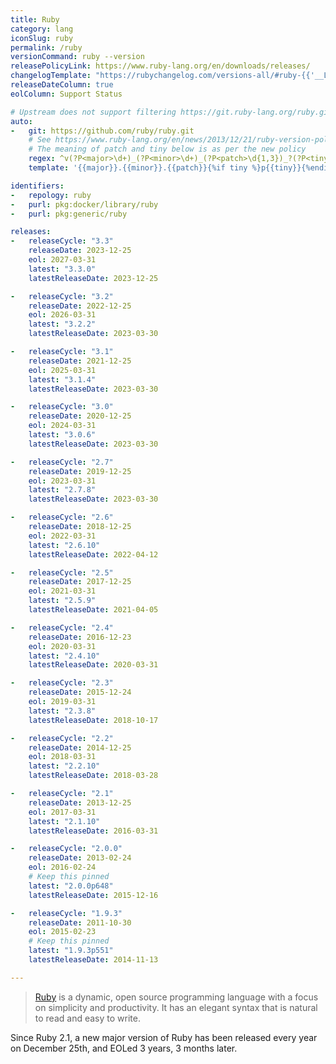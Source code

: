 ```yaml
---
title: Ruby
category: lang
iconSlug: ruby
permalink: /ruby
versionCommand: ruby --version
releasePolicyLink: https://www.ruby-lang.org/en/downloads/releases/
changelogTemplate: "https://rubychangelog.com/versions-all/#ruby-{{'__LATEST__'|replace:'.',''}}"
releaseDateColumn: true
eolColumn: Support Status

# Upstream does not support filtering https://git.ruby-lang.org/ruby.git
auto:
-   git: https://github.com/ruby/ruby.git
    # See https://www.ruby-lang.org/en/news/2013/12/21/ruby-version-policy-changes-with-2-1-0/
    # The meaning of patch and tiny below is as per the new policy
    regex: ^v(?P<major>\d+)_(?P<minor>\d+)_(?P<patch>\d{1,3})_?(?P<tiny>\d+)?$
    template: '{{major}}.{{minor}}.{{patch}}{%if tiny %}p{{tiny}}{%endif%}'

identifiers:
-   repology: ruby
-   purl: pkg:docker/library/ruby
-   purl: pkg:generic/ruby

releases:
-   releaseCycle: "3.3"
    releaseDate: 2023-12-25
    eol: 2027-03-31
    latest: "3.3.0"
    latestReleaseDate: 2023-12-25

-   releaseCycle: "3.2"
    releaseDate: 2022-12-25
    eol: 2026-03-31
    latest: "3.2.2"
    latestReleaseDate: 2023-03-30

-   releaseCycle: "3.1"
    releaseDate: 2021-12-25
    eol: 2025-03-31
    latest: "3.1.4"
    latestReleaseDate: 2023-03-30

-   releaseCycle: "3.0"
    releaseDate: 2020-12-25
    eol: 2024-03-31
    latest: "3.0.6"
    latestReleaseDate: 2023-03-30

-   releaseCycle: "2.7"
    releaseDate: 2019-12-25
    eol: 2023-03-31
    latest: "2.7.8"
    latestReleaseDate: 2023-03-30

-   releaseCycle: "2.6"
    releaseDate: 2018-12-25
    eol: 2022-03-31
    latest: "2.6.10"
    latestReleaseDate: 2022-04-12

-   releaseCycle: "2.5"
    releaseDate: 2017-12-25
    eol: 2021-03-31
    latest: "2.5.9"
    latestReleaseDate: 2021-04-05

-   releaseCycle: "2.4"
    releaseDate: 2016-12-23
    eol: 2020-03-31
    latest: "2.4.10"
    latestReleaseDate: 2020-03-31

-   releaseCycle: "2.3"
    releaseDate: 2015-12-24
    eol: 2019-03-31
    latest: "2.3.8"
    latestReleaseDate: 2018-10-17

-   releaseCycle: "2.2"
    releaseDate: 2014-12-25
    eol: 2018-03-31
    latest: "2.2.10"
    latestReleaseDate: 2018-03-28

-   releaseCycle: "2.1"
    releaseDate: 2013-12-25
    eol: 2017-03-31
    latest: "2.1.10"
    latestReleaseDate: 2016-03-31

-   releaseCycle: "2.0.0"
    releaseDate: 2013-02-24
    eol: 2016-02-24
    # Keep this pinned
    latest: "2.0.0p648"
    latestReleaseDate: 2015-12-16

-   releaseCycle: "1.9.3"
    releaseDate: 2011-10-30
    eol: 2015-02-23
    # Keep this pinned
    latest: "1.9.3p551"
    latestReleaseDate: 2014-11-13

---
```


> [Ruby](https://www.ruby-lang.org/) is a dynamic, open source programming language with a focus on
> simplicity and productivity. It has an elegant syntax that is natural to read and easy to write.

Since Ruby 2.1, a new major version of Ruby has been released every year on December 25th, and EOLed
3 years, 3 months later.
